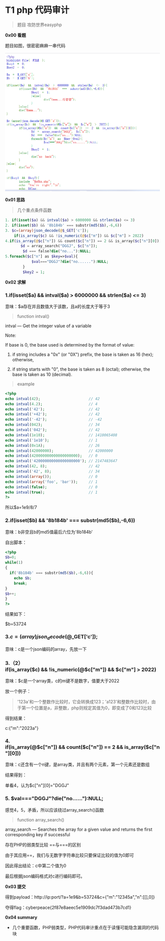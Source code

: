 # T1 php 代码审计

> 题目 攻防世界easyphp

 __0x00 看题__

题目如图，很密密麻麻一串代码

![image](https://github.com/uicciu/image/blob/main/PHP%E4%BB%A3%E7%A0%81%E5%AE%A1%E8%AE%A11.png)

 __0x01 思路__

> 几个重点条件函数

```php
1. if(isset($a) && intval($a) > 6000000 && strlen($a) <= 3)
2. if(isset($b) && '8b184b' === substr(md5($b),-6,6))
3. $c=(array)json_decode(@$_GET['c']);
    if(is_array($c) && !is_numeric(@$c["m"]) && $c["m"] > 2022)
4.if(is_array(@$c["n"]) && count($c["n"]) == 2 && is_array($c["n"][0]))
       $d = array_search("DGGJ", $c["n"]);
        $d === false?die("no..."):NULL;
5.foreach($c["n"] as $key=>$val){
            $val==="DGGJ"?die("no......"):NULL;
        }
        $key2 = 1;
```

 __0x02 求解__

### 1.if(isset($a) && intval($a) > 6000000 && strlen($a) <= 3)

意味：$a存在并且数值大于该数，且a的长度大于等于3

> function intval()

intval — Get the integer value of a variable

Note:

If base is 0, the base used is determined by the format of value:

1. if string includes a "0x" (or "0X") prefix, the base is taken as 16 (hex); otherwise,

2. if string starts with "0", the base is taken as 8 (octal); otherwise,
the base is taken as 10 (decimal).

>example

```php
<?php
echo intval(42);                      // 42
echo intval(4.2);                     // 4
echo intval('42');                    // 42
echo intval('+42');                   // 42
echo intval('-42');                   // -42
echo intval(042);                     // 34
echo intval('042');                   // 42
echo intval(1e10);                    // 1410065408
echo intval('1e10');                  // 1
echo intval(0x1A);                    // 26
echo intval(42000000);                // 42000000
echo intval(420000000000000000000);   // 0
echo intval('420000000000000000000'); // 2147483647
echo intval(42, 8);                   // 42
echo intval('42', 8);                 // 34
echo intval(array());                 // 0
echo intval(array('foo', 'bar'));     // 1
echo intval(false);                   // 0
echo intval(true);                    // 1
?>
```

所以$a=1e9/8/7

### 2.if(isset($b) && '8b184b' === substr(md5($b),-6,6))

意味：b非空且b的md5值最后六位为'8b184b'

自出脚本：

```php
<?php
$b=0;
while(1)
{
  if('8b184b' === substr(md5($b),-6,6)){
    echo $b;
    break;
}
$b++;
}
?>
```
结果如下：

$b=53724

### 3.$c=(array)json_decode(@$_GET['c']);

意味：c是一个json编码的array，先放一下

### 3.（2）if(is_array($c) && !is_numeric(@$c["m"]) && $c["m"] > 2022)

意味：$c是一个array类，c的m键不是数字，值要大于2022

放一个例子：

> '123a'和一个整数作比较时，它会转换成123；'a123'和整数作比较时，由于第一个位置是a，非整数，php则规定其值为0，即变成了0和123比较

得到结果：

c:{"m":"2023a"}

### 4. if(is_array(@$c["n"]) && count($c["n"]) == 2 && is_array($c["n"][0]))

意味：c还含有一个n键，是array类，并且有两个元素，第一个元素还是数组

结果得到：

单看4，认为$c["n"][0]="DGGJ"

### 5. $val==="DGGJ"?die("no......"):NULL;

感觉4，5，矛盾，所以应该绕过array_search()函数

> function array_search()

array_search — Searches the array for a given value and returns the first corresponding key if successful

存在PHP的弱类型比较 ==与===的区别

由于其应用==，我们与无数字字符串比较只要保证比较的值为0即可

因此得出结论：c中第二个值为0

最后根据json编码格式对c进行编码即可。

 __0x03 提交__

得到payload：http://ip:port/?a=1e9&b=53724&c={"m":"12345a","n":[[],0]}

夺得flag：cyberpeace{2f87e8aeec5e1909dc7f3dad473b7cd1}

__0x04 summary__

* 几个重要函数，PHP弱类型，PHP代码审计重点在于读懂可能隐含漏洞的代码块
